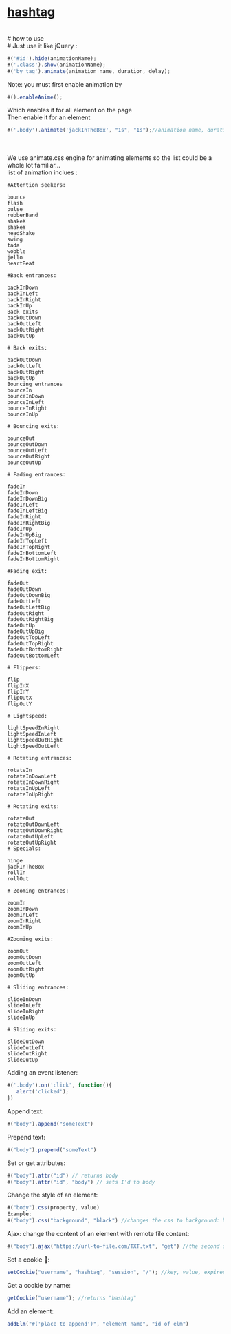 # [hashtag](https://netopa.github.io/hashtag)
<br>
# how to use
<br>
# Just use it like jQuery :

``` javascript
#('#id').hide(animationName);
#('.class').show(animationName);
#('by tag').animate(animation name, duration, delay);
```
Note: you must first enable animation by
<br>

``` javascript
#().enableAnime();
```
Which enables it for all element on the page<br>
Then enable it for an element
``` javascript
#('.body').animate('jackInTheBox', "1s", "1s");//animation name, duration ,delay
```
<br>
<br>We use animate.css engine for animating elements so the list could be a whole lot familiar...
<br>
list of animation inclues : <br>

```
#Attention seekers:

bounce
flash
pulse
rubberBand
shakeX
shakeY
headShake
swing
tada
wobble
jello
heartBeat

#Back entrances:

backInDown
backInLeft
backInRight
backInUp
Back exits
backOutDown
backOutLeft
backOutRight
backOutUp

# Back exits:

backOutDown
backOutLeft
backOutRight
backOutUp
Bouncing entrances
bounceIn
bounceInDown
bounceInLeft
bounceInRight
bounceInUp

# Bouncing exits:

bounceOut
bounceOutDown
bounceOutLeft
bounceOutRight
bounceOutUp

# Fading entrances:

fadeIn
fadeInDown
fadeInDownBig
fadeInLeft
fadeInLeftBig
fadeInRight
fadeInRightBig
fadeInUp
fadeInUpBig
fadeInTopLeft
fadeInTopRight
fadeInBottomLeft
fadeInBottomRight

#Fading exit:

fadeOut
fadeOutDown
fadeOutDownBig
fadeOutLeft
fadeOutLeftBig
fadeOutRight
fadeOutRightBig
fadeOutUp
fadeOutUpBig
fadeOutTopLeft
fadeOutTopRight
fadeOutBottomRight
fadeOutBottomLeft

# Flippers:

flip
flipInX
flipInY
flipOutX
flipOutY

# Lightspeed:

lightSpeedInRight
lightSpeedInLeft
lightSpeedOutRight
lightSpeedOutLeft

# Rotating entrances:

rotateIn
rotateInDownLeft
rotateInDownRight
rotateInUpLeft
rotateInUpRight

# Rotating exits:

rotateOut
rotateOutDownLeft
rotateOutDownRight
rotateOutUpLeft
rotateOutUpRight
# Specials:

hinge
jackInTheBox
rollIn
rollOut

# Zooming entrances:

zoomIn
zoomInDown
zoomInLeft
zoomInRight
zoomInUp

#Zooming exits:

zoomOut
zoomOutDown
zoomOutLeft
zoomOutRight
zoomOutUp

# Sliding entrances:

slideInDown
slideInLeft
slideInRight
slideInUp

# Sliding exits:

slideOutDown
slideOutLeft
slideOutRight
slideOutUp

```

Adding an event listener:<br>
``` javascript
#('.body').on('click', function(){
   alert('clicked');
})
```
Append text:<br>
``` javascript
#("body").append("someText")
```
Prepend text: <br>
``` javascript
#("body").prepend("someText")
```
Set or get attributes:<br>
``` javascript
#("body").attr("id") // returns body
#("body").attr("id", "body") // sets I'd to body
```
Change the style of an element:<br>
``` javascript
#("body").css(property, value)
Example:
#("body").css("background", "black") //changes the css to background: black;
```
Ajax: change the content of an element with remote file content:<br>
``` javascript
#("body").ajax("https://url-to-file.com/TXT.txt", "get") //the second one is the method
```

Set a cookie 🍪:<br>
``` javascript
setCookie("username", "hashtag", "session", "/"); //key, value, expires, path
```
Get a cookie by name:<br>
``` javascript
getCookie("username"); //returns "hashtag"
```
Add an element:<br>
``` javascript
addElm("#('place to append')", "element name", "id of elm")
```
